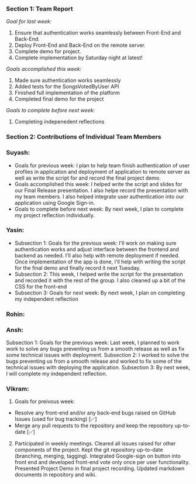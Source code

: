 ### Section 1: Team Report
*Goal for last week:*  
 1. Ensure that authentication works seamlessly between Front-End and Back-End.
 2. Deploy Front-End and Back-End on the remote server.
 3. Complete demo for project.
 4. Complete implementation by Saturday night at latest!
  
*Goals accomplished this week:* 
1. Made sure authentication works seamlessly
2. Added tests for the SongsVotedByUser API
3. Finished full implementation of the platform
4. Completed final demo for the project
  
*Goals to complete before next week:* 
1. Completing indepenedent reflections

### Section 2: Contributions of Individual Team Members

### Suyash:
* Goals for previous week: I plan to help team finish authentication of user profiles in application and deployment of application to remote server as well as write the script for and record the final project demo.
* Goals accomplished this week: I helped write the script and slides for our Final Release presentation. I also helpe record the presentation with my team members. I also helped integrate user authentication into our application using Google Sign-in.
* Goals to complete before next week: By next week, I plan to complete my project reflection individually.

### Yasin:
* Subsection 1: Goals for the previous week: I'll work on making sure authentication works and adjust interface between the frontend and backend as needed. I'll also help with remote deployment if needed. Once implementation of the app is done, I'll help with writing the script for the final demo and finally record it next Tuesday.
* Subsection 2: This week, I helped write the script for the presentation and recorded it with the rest of the group. I also cleaned up a bit of the CSS for the front-end
* Subsection 3: Goals for next week: By next week, I plan on completing my independent reflection

### Rohin: 

### Ansh:
Subsection 1: Goals for the previous week: Last week, I planned to work work to solve any bugs preventing us from a smooth release as well as fix some technical issues with deployment.
Subsection 2: I worked to solve the bugs preventing us from a smooth release and worked to fix some of the technical issues with deploying the application.
Subsection 3: By next week, I will complete my independent reflection.

### Vikram:
1. Goals for preivous week:
- Resolve any front-end and/or any back-end bugs raised on GitHub Issues (used for bug tracking) [✅]
- Merge any pull requests to the repository and keep the repository up-to-date [✅]
  
2. Participated in weekly meetings. Cleared all issues raised for other components of the project. Kept the git repository up-to-date (branching, merging, tagging). Integrated Google-sign on button into front end and developed front-end vote only once per user functionality. Presented Project Demo in final project recording. Updated markdown documents in repository and wiki.
